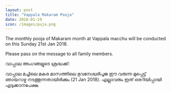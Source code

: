```yaml
---
layout: post
title: "Vappala Makaram Pooja"
date: 2018-01-19
icon: /images/puja.png
---
```



The monthly pooja of Makaram month at Vappala macchu will be conducted on this Sunday 21st Jan 2018.

Please pass on the message to all family members.

വാപ്പാല അംഗങ്ങളുടെ ശ്രദ്ധക്ക്:

വാപ്പാല മച്ചിലെ മകര മാസത്തിലെ  ഭുവനേശ്വരിപൂജ ഈ വരുന്ന  മുപ്പെട്ട്  ഞായറാഴ്ച നടത്തുന്നതായിരിക്കും (21 Jan 2018). എല്ലാവരും ഇത് ഒരറിയിപ്പായി എടുക്കാനപേക്ഷ.
